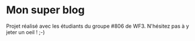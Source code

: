# Mon super blog

Projet réalisé avec les étudiants du groupe #806 de WF3. N'hésitez pas à y jeter un oeil ! ;-)
